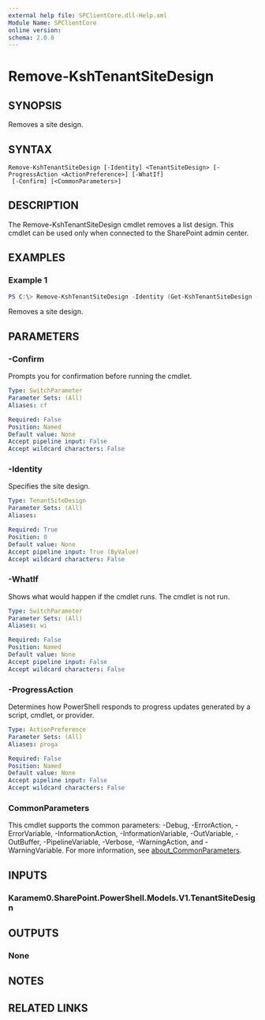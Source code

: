```yaml
---
external help file: SPClientCore.dll-Help.xml
Module Name: SPClientCore
online version:
schema: 2.0.0
---
```


# Remove-KshTenantSiteDesign

## SYNOPSIS
Removes a site design.

## SYNTAX

```
Remove-KshTenantSiteDesign [-Identity] <TenantSiteDesign> [-ProgressAction <ActionPreference>] [-WhatIf]
 [-Confirm] [<CommonParameters>]
```

## DESCRIPTION
The Remove-KshTenantSiteDesign cmdlet removes a list design. This cmdlet can be used only when connected to the SharePoint admin center.

## EXAMPLES

### Example 1
```powershell
PS C:\> Remove-KshTenantSiteDesign -Identity (Get-KshTenantSiteDesign -SiteScriptId "fabdb184-cdc3-495d-a961-523a824045f9")
```

Removes a site design.

## PARAMETERS

### -Confirm
Prompts you for confirmation before running the cmdlet.

```yaml
Type: SwitchParameter
Parameter Sets: (All)
Aliases: cf

Required: False
Position: Named
Default value: None
Accept pipeline input: False
Accept wildcard characters: False
```

### -Identity
Specifies the site design.

```yaml
Type: TenantSiteDesign
Parameter Sets: (All)
Aliases:

Required: True
Position: 0
Default value: None
Accept pipeline input: True (ByValue)
Accept wildcard characters: False
```

### -WhatIf
Shows what would happen if the cmdlet runs. The cmdlet is not run.

```yaml
Type: SwitchParameter
Parameter Sets: (All)
Aliases: wi

Required: False
Position: Named
Default value: None
Accept pipeline input: False
Accept wildcard characters: False
```

### -ProgressAction
Determines how PowerShell responds to progress updates generated by a script, cmdlet, or provider.

```yaml
Type: ActionPreference
Parameter Sets: (All)
Aliases: proga

Required: False
Position: Named
Default value: None
Accept pipeline input: False
Accept wildcard characters: False
```

### CommonParameters
This cmdlet supports the common parameters: -Debug, -ErrorAction, -ErrorVariable, -InformationAction, -InformationVariable, -OutVariable, -OutBuffer, -PipelineVariable, -Verbose, -WarningAction, and -WarningVariable. For more information, see [about_CommonParameters](http://go.microsoft.com/fwlink/?LinkID=113216).

## INPUTS

### Karamem0.SharePoint.PowerShell.Models.V1.TenantSiteDesign

## OUTPUTS

### None

## NOTES

## RELATED LINKS


